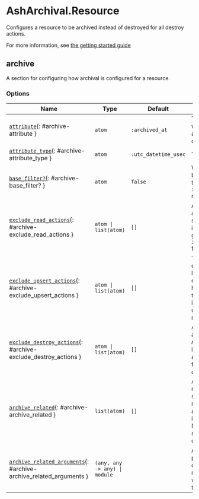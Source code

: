 <!--
This file was generated by Spark. Do not edit it by hand.
-->
# AshArchival.Resource

Configures a resource to be archived instead of destroyed for all destroy actions.

For more information, see [the getting started guide](/documentation/tutorials/get-started-with-ash-archival.md)


## archive
A section for configuring how archival is configured for a resource.






### Options

| Name | Type | Default | Docs |
|------|------|---------|------|
| [`attribute`](#archive-attribute){: #archive-attribute } | `atom` | `:archived_at` | The attribute in which to store the archival flag (the current datetime). |
| [`attribute_type`](#archive-attribute_type){: #archive-attribute_type } | `atom` | `:utc_datetime_usec` | The attribute type. |
| [`base_filter?`](#archive-base_filter?){: #archive-base_filter? } | `atom` | `false` | Whether or not a base filter exists that applies the `is_nil(archived_at)` rule. |
| [`exclude_read_actions`](#archive-exclude_read_actions){: #archive-exclude_read_actions } | `atom \| list(atom)` | `[]` | A read action or actions that should show archived items. They will not get the automatic `is_nil(archived_at)` filter. |
| [`exclude_upsert_actions`](#archive-exclude_upsert_actions){: #archive-exclude_upsert_actions } | `atom \| list(atom)` | `[]` | This option is deprecated as it no longer has any effect. Upserts are handled according to the upsert identity. See the upserts guide for more. |
| [`exclude_destroy_actions`](#archive-exclude_destroy_actions){: #archive-exclude_destroy_actions } | `atom \| list(atom)` | `[]` | A destroy action or actions that should *not* archive, but instead be left alone. This allows for having a destroy *or* archive pattern. |
| [`archive_related`](#archive-archive_related){: #archive-archive_related } | `list(atom)` | `[]` | A list of relationships that should have all related items archived when this is archived. Notifications are not sent for this operation. |
| [`archive_related_arguments`](#archive-archive_related_arguments){: #archive-archive_related_arguments } | `(any, any -> any) \| module` |  | A function to allow passing along some of the arguments to related resources when archiving them. |







<style type="text/css">.spark-required::after { content: "*"; color: red !important; }</style>
